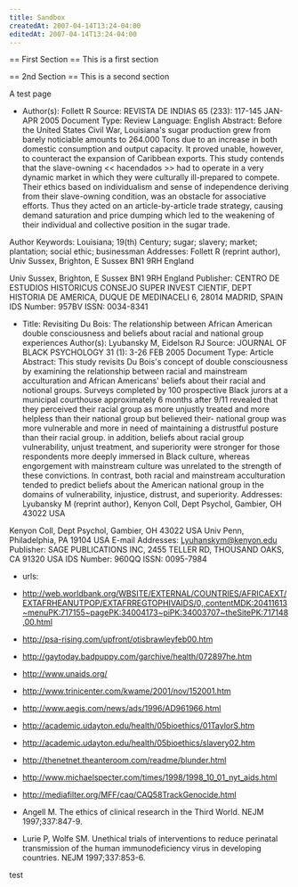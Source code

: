 ```yaml
---
title: Sandbox
createdAt: 2007-04-14T13:24-04:00
editedAt: 2007-04-14T13:24-04:00
---
```


== First Section ==
This is a first section

== 2nd Section ==
This is a second section


A test page

* Author(s): Follett R 
Source: REVISTA DE INDIAS 65 (233): 117-145 JAN-APR 2005 
Document Type: Review 
Language: English 
Abstract: Before the United States Civil War, Louisiana's sugar production grew from barely noticiable amounts to 264.000 Tons due to an increase in both domestic consumption and output capacity. It proved unable, however, to counteract the expansion of Caribbean exports. This study contends that the slave-owning << hacendados >> had to operate in a very dynamic market in which they were culturally ill-prepared to compete. Their ethics based on individualism and sense of independence deriving from their slave-owning condition, was an obstacle for associative efforts. Thus they acted on an article-by-article trade strategy, causing demand saturation and price dumping which led to the weakening of their individual and collective position in the sugar trade. 

Author Keywords: Louisiana; 19(th) Century; sugar; slavery; market; plantation; social ethic; businessman 
Addresses: Follett R (reprint author), Univ Sussex, Brighton, E Sussex BN1 9RH England

Univ Sussex, Brighton, E Sussex BN1 9RH England 
Publisher: CENTRO DE ESTUDIOS HISTORICUS CONSEJO SUPER INVEST CIENTIF, DEPT HISTORIA DE AMERICA, DUQUE DE MEDINACELI 6, 28014 MADRID, SPAIN 
IDS Number: 957BV 
ISSN: 0034-8341

* Title: Revisiting Du Bois: The relationship between African American double consciousness and beliefs about racial and national group experiences 
Author(s): Lyubansky M, Eidelson RJ 
Source: JOURNAL OF BLACK PSYCHOLOGY 31 (1): 3-26 FEB 2005 
Document Type: Article 
Abstract: This study revisits Du Bois's concept of double consciousness by examining the relationship between racial and mainstream acculturation and African Americans' beliefs about their racial and notional groups. Surveys completed by 100 prospective Black jurors at a municipal courthouse approximately 6 months after 9/11 revealed that they perceived their racial group as more unjustly treated and more helpless than their national group but believed their- national group was more vulnerable and more in need of maintaining a distrustful posture than their racial group. in addition, beliefs about racial group vulnerability, unjust treatment, and superiority were stronger for those respondents more deeply immersed in Black culture, whereas engorgement with mainstream culture was unrelated to the strength of these convictions. In contrast, both racial and mainstream acculturation tended to predict beliefs about the American national group in the domains of vulnerability, injustice, distrust, and superiority. 
Addresses: Lyubansky M (reprint author), Kenyon Coll, Dept Psychol, Gambier, OH 43022 USA

Kenyon Coll, Dept Psychol, Gambier, OH 43022 USA
Univ Penn, Philadelphia, PA 19104 USA 
E-mail Addresses: Lyuhanskym@kenyon.edu 
Publisher: SAGE PUBLICATIONS INC, 2455 TELLER RD, THOUSAND OAKS, CA 91320 USA 
IDS Number: 960QQ 
ISSN: 0095-7984


* urls:
* http://web.worldbank.org/WBSITE/EXTERNAL/COUNTRIES/AFRICAEXT/EXTAFRHEANUTPOP/EXTAFRREGTOPHIVAIDS/0,,contentMDK:20411613~menuPK:717155~pagePK:34004173~piPK:34003707~theSitePK:717148,00.html

* http://psa-rising.com/upfront/otisbrawleyfeb00.htm
* http://gaytoday.badpuppy.com/garchive/health/072897he.htm
* http://www.unaids.org/
* http://www.trinicenter.com/kwame/2001/nov/152001.htm
* http://www.aegis.com/news/ads/1996/AD961966.html
* http://academic.udayton.edu/health/05bioethics/01TaylorS.htm
* http://academic.udayton.edu/health/05bioethics/slavery02.htm
* http://thenetnet.theanteroom.com/readme/blunder.html
* http://www.michaelspecter.com/times/1998/1998_10_01_nyt_aids.html
* http://mediafilter.org/MFF/caq/CAQ58TrackGenocide.html
* Angell M. The ethics of clinical research in the Third World.
NEJM 1997;337:847-9.

* Lurie P, Wolfe SM. Unethical trials of interventions to reduce perinatal transmission of the human immunodeficiency virus in
developing countries. NEJM 1997;337:853-6.


test

